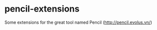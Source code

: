 pencil-extensions
=================

Some extensions for the great tool named Pencil (http://pencil.evolus.vn/)
